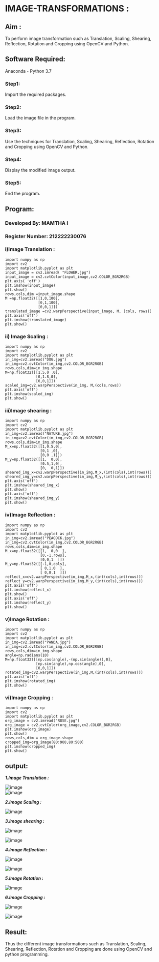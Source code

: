 # IMAGE-TRANSFORMATIONS :

  
## Aim :
To perform image transformation such as Translation, Scaling, Shearing, Reflection, Rotation and Cropping using OpenCV and Python.

## Software Required:
Anaconda - Python 3.7

### Step1:
Import the required packages.
<br>
### Step2:
Load the image file in the program.
<br>

### Step3:
Use the techniques for Translation, Scaling, Shearing, Reflection, Rotation and Cropping using OpenCV and Python.
<br>

### Step4:
Display the modified image output.
<br>

### Step5:
End the program.
<br>

## Program:
### Developed By: MAMTHA I
### Register Number: 212222230076
### i)Image Translation :
```
import numpy as np
import cv2
import matplotlib.pyplot as plt
input_image = cv2.imread( "FLOWER.jpg")
input_image = cv2.cvtColor(input_image,cv2.COLOR_BGR2RGB)
plt.axis( 'off')
plt.imshow(input_image)
plt.show()
rows,cols,dim =input_image.shape
M =np.float32([[1,0,100],
               [0,1,100],
               [0,0,1]])
translated_image =cv2.warpPerspective(input_image, M, (cols, rows))
plt.axis('off')
plt.imshow(translated_image)
plt.show()
```

### ii) Image Scaling :
```
import numpy as np
import cv2
import matplotlib.pyplot as plt
in_img=cv2.imread("DOG.jpg")
in_img=cv2.cvtColor(in_img,cv2.COLOR_BGR2RGB)
rows,cols,dim=in_img.shape
M=np.float32([[1.5,0 ,0],
              [0,1.8,0],
              [0,0,1]])
scaled_img=cv2.warpPerspective(in_img, M,(cols,rows))
plt.axis('off')
plt.imshow(scaled_img)
plt.show()
```


### iii)Image shearing :
```
import numpy as np
import cv2
import matplotlib.pyplot as plt
in_img=cv2.imread("NATURE.jpg")
in_img=cv2.cvtColor(in_img,cv2.COLOR_BGR2RGB)
rows,cols,dim=in_img.shape
M_x=np.float32([[1,0.5,0],
                [0,1 ,0],
                [0,0 ,1]])
M_y=np.float32([[1,  0,0],
                [0.5,1,0],
                [0,  0,1]])
sheared_img_x=cv2.warpPerspective(in_img,M_x,(int(cols),int(rows)))
sheared_img_y=cv2.warpPerspective(in_img,M_y,(int(cols),int(rows)))
plt.axis('off')
plt.imshow(sheared_img_x)
plt.show()
plt.axis('off')
plt.imshow(sheared_img_y)
plt.show()

```

### iv)Image Reflection :
```
import numpy as np
import cv2
import matplotlib.pyplot as plt
in_img=cv2.imread("PEACOCK.jpg")
in_img=cv2.cvtColor(in_img,cv2.COLOR_BGR2RGB)
rows,cols,dim=in_img.shape
M_x=np.float32([[1,  0,0  ],
                [0,-1,rows],
                [0,0,1  ]])
M_y=np.float32([[-1,0,cols],
                [ 0,1,0  ],
                [ 0,0,1  ]])
reflect_x=cv2.warpPerspective(in_img,M_x,(int(cols),int(rows)))
reflect_y=cv2.warpPerspective(in_img,M_y,(int(cols),int(rows)))
plt.axis('off')
plt.imshow(reflect_x)
plt.show()
plt.axis('off')
plt.imshow(reflect_y)
plt.show()  

```


### v)Image Rotation :
```
import numpy as np
import cv2
import matplotlib.pyplot as plt
in_img=cv2.imread("PANDA.jpg")
in_img=cv2.cvtColor(in_img,cv2.COLOR_BGR2RGB)
rows,cols,dim=in_img.shape
angle=np.radians(10)
M=np.float32([[np.cos(angle),-(np.sin(angle)),0],
              [np.sin(angle),np.cos(angle),0],
              [0,0,1]])
rotated_img=cv2.warpPerspective(in_img,M,(int(cols),int(rows)))
plt.axis('off')
plt.imshow(rotated_img)
plt.show()
```

### vi)Image Cropping :
```
import numpy as np
import cv2
import matplotlib.pyplot as plt
org_image = cv2.imread("ROSE.jpg")
org_image = cv2.cvtColor(org_image,cv2.COLOR_BGR2RGB)
plt.imshow(org_image)
plt.show()
rows,cols,dim = org_image.shape
cropped_img=org_image[80:900,80:500]
plt.imshow(cropped_img)
plt.show()

```
## output:
***1.Image Translation :***



![image](https://github.com/Mamthaiyappaprabu/IMAGE-TRANSFORMATIONS/assets/119393563/6940d1b8-2c86-4b9b-8796-f3aa48d944f6)    
![image](https://github.com/Mamthaiyappaprabu/IMAGE-TRANSFORMATIONS/assets/119393563/dbb7e9c0-5a2a-4236-9f3c-3c8f82bb1809)



 ***2.Image Scaling :***


 
 ![image](https://github.com/Mamthaiyappaprabu/IMAGE-TRANSFORMATIONS/assets/119393563/86b892f7-0b1a-4663-9806-c595587b3148)

 
 ***3.Image shearing :***


 
 ![image](https://github.com/Mamthaiyappaprabu/IMAGE-TRANSFORMATIONS/assets/119393563/d157e714-aad3-40e6-a700-1ab99a5a6ae2) 

 
 ![image](https://github.com/Mamthaiyappaprabu/IMAGE-TRANSFORMATIONS/assets/119393563/08664147-a59b-4067-aa18-a008c0064146)


 
 ***4.Image Reflection :***

 
 ![image](https://github.com/Mamthaiyappaprabu/IMAGE-TRANSFORMATIONS/assets/119393563/a40102d6-ca04-45d6-9990-9161c8010c22)

 
 ![image](https://github.com/Mamthaiyappaprabu/IMAGE-TRANSFORMATIONS/assets/119393563/9ab1d5ec-6fa6-413f-a0d0-154d2339d723)


 
 ***5.Image Rotation :***

 
 ![image](https://github.com/Mamthaiyappaprabu/IMAGE-TRANSFORMATIONS/assets/119393563/79fc13ee-9fcd-4fdc-8dee-0ee6ed2a46e5)

 
 ***6.Image Cropping :***

![image](https://github.com/Mamthaiyappaprabu/IMAGE-TRANSFORMATIONS/assets/119393563/84bf9a60-542d-48ad-88bf-8d1f50a3e146)


![image](https://github.com/Mamthaiyappaprabu/IMAGE-TRANSFORMATIONS/assets/119393563/871a49f2-6fca-4935-81c9-76de62c87aaa)





## Result: 

Thus the different image transformations such as Translation, Scaling, Shearing, Reflection, Rotation and Cropping are done using OpenCV and python programming.
